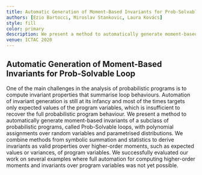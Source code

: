 ```yaml
---
title: Automatic Generation of Moment-Based Invariants for Prob-Solvable Loops 
authors: [Ezio Bartocci, Miroslav Stankovic, Laura Kovács]
style: fill
color: primary
description: We present a method to automatically generate moment-based invariants of a subclass of probabilistic programs, called Prob-Solvable loops, with polynomial assignments over random variables and parametrised distributions.
venue: ICTAC 2020
---
```



## Automatic Generation of Moment-Based Invariants for Prob-Solvable Loop

One of the main challenges in the analysis of probabilistic programs is to compute invariant properties that summarise loop behaviours. Automation of invariant generation is still at its infancy and most of the times targets only expected values of the program variables, which is insufficient to recover the full probabilistic program behaviour. We present a method to automatically generate moment-based invariants of a subclass of probabilistic programs, called Prob-Solvable loops, with polynomial assignments over random variables and parametrised distributions. We combine methods from symbolic summation and statistics to derive invariants as valid properties over higher-order moments, such as expected values or variances, of program variables. We successfully evaluated our work on several examples where full automation for computing higher-order moments and invariants over program variables was not yet possible.